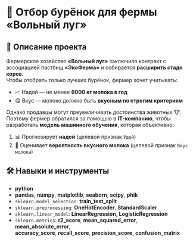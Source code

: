# 🐄 Отбор бурёнок для фермы «Вольный луг»

## 📝 Описание проекта

Фермерское хозяйство **«Вольный луг»** заключило контракт с ассоциацией пастбищ **«ЭкоФерма»** и собирается **расширить стадо коров**.  
Чтобы отобрать только лучших бурёнок, фермер хочет учитывать:

- 📈 Надой — не менее **6000 кг молока в год**
- 😋 Вкус — молоко должно быть **вкусным по строгим критериям**

Однако продавцы могут преувеличивать достоинства животных 🐮. Поэтому фермер обратился за помощью в **IT-компанию**, чтобы разработать **модель машинного обучения**, которая объективно:

1. 📊 Прогнозирует **надой** (целевой признак `Удой`)
2. 🧪 Оценивает **вероятность вкусного молока** (целевой признак `Вкус молока`)

## 🛠️ Навыки и инструменты

- **python**
- **pandas**, **numpy**, **matplotlib**, **seaborn**, **scipy**, **phik**
- `sklearn.model_selection`: **train_test_split**
- `sklearn.preprocessing`: **OneHotEncoder**, **StandardScaler**
- `sklearn.linear_model`: **LinearRegression**, **LogisticRegression**
- `sklearn.metrics`: **r2_score**, **mean_squared_error**, **mean_absolute_error**,  
  **accuracy_score**, **recall_score**, **precision_score**, **confusion_matrix**
